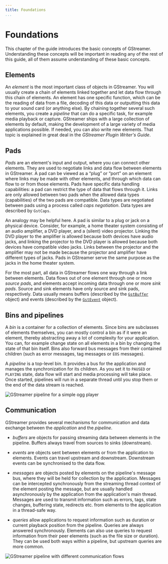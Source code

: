 ```yaml
---
title: Foundations
...
```


# Foundations

This chapter of the guide introduces the basic concepts of GStreamer.
Understanding these concepts will be important in reading any of the
rest of this guide, all of them assume understanding of these basic
concepts.

## Elements

An *element* is the most important class of objects in GStreamer. You
will usually create a chain of elements linked together and let data
flow through this chain of elements. An element has one specific
function, which can be the reading of data from a file, decoding of this
data or outputting this data to your sound card (or anything else). By
chaining together several such elements, you create a *pipeline* that
can do a specific task, for example media playback or capture. GStreamer
ships with a large collection of elements by default, making the
development of a large variety of media applications possible. If
needed, you can also write new elements. That topic is explained in
great deal in the *GStreamer Plugin Writer's Guide*.

## Pads

*Pads* are an element's input and output, where you can connect other
elements. They are used to negotiate links and data flow between
elements in GStreamer. A pad can be viewed as a “plug” or “port” on an
element where links may be made with other elements, and through which
data can flow to or from those elements. Pads have specific data
handling capabilities: a pad can restrict the type of data that flows
through it. Links are only allowed between two pads when the allowed
data types (capabilities) of the two pads are compatible. Data types are 
negotiated between pads using a process called *caps negotiation*. Data 
types are described by `GstCaps`.

An analogy may be helpful here. A pad is similar to a plug or jack on a
physical device. Consider, for example, a home theater system consisting
of an audio amplifier, a DVD player, and a (silent) video projector. Linking
the DVD player to the amplifier is allowed because both devices have
audio jacks, and linking the projector to the DVD player is allowed
because both devices have compatible video jacks. Links between the
projector and the amplifier may not be made because the projector and
amplifier have different types of jacks. Pads in GStreamer serve the
same purpose as the jacks in the home theater system.

For the most part, all data in GStreamer flows one way through a link
between elements. Data flows out of one element through one or more
*source pads*, and elements accept incoming data through one or more
*sink pads*. Source and sink elements have only source and sink pads,
respectively. Data usually means buffers (described by the
[`GstBuffer`](http://gstreamer.freedesktop.org/data/doc/gstreamer/stable/gstreamer/html/gstreamer-GstBuffer.html)
object) and events (described by the
[`GstEvent`](http://gstreamer.freedesktop.org/data/doc/gstreamer/stable/gstreamer/html/gstreamer-GstEvent.html)
object).

## Bins and pipelines

A *bin* is a container for a collection of elements. Since bins are
subclasses of elements themselves, you can mostly control a bin as if it
were an element, thereby abstracting away a lot of complexity for your
application. You can, for example change state on all elements in a bin
by changing the state of that bin itself. Bins also forward bus messages
from their contained children (such as error messages, tag messages or
`EOS` messages).

A *pipeline* is a top-level bin. It provides a bus for the application
and manages the synchronization for its children. As you set it to
`PAUSED` or `PLAYING` state, data flow will start and media processing will
take place. Once started, pipelines will run in a separate thread until
you stop them or the end of the data stream is reached.

![GStreamer pipeline for a simple ogg player](images/simple-player.png
"fig:")

## Communication

GStreamer provides several mechanisms for communication and data
exchange between the *application* and the *pipeline*.

  - *buffers* are objects for passing streaming data between elements in
    the pipeline. Buffers always travel from sources to sinks
    (downstream).

  - *events* are objects sent between elements or from the application
    to elements. Events can travel upstream and downstream. Downstream
    events can be synchronised to the data flow.

  - *messages* are objects posted by elements on the pipeline's message
    bus, where they will be held for collection by the application.
    Messages can be intercepted synchronously from the streaming thread
    context of the element posting the message, but are usually handled
    asynchronously by the application from the application's main
    thread. Messages are used to transmit information such as errors,
    tags, state changes, buffering state, redirects etc. from elements
    to the application in a thread-safe way.

  - *queries* allow applications to request information such as duration
    or current playback position from the pipeline. Queries are always
    answered synchronously. Elements can also use queries to request
    information from their peer elements (such as the file size or
    duration). They can be used both ways within a pipeline, but
    upstream queries are more common.

![GStreamer pipeline with different communication
flows](images/communication.png "fig:")
